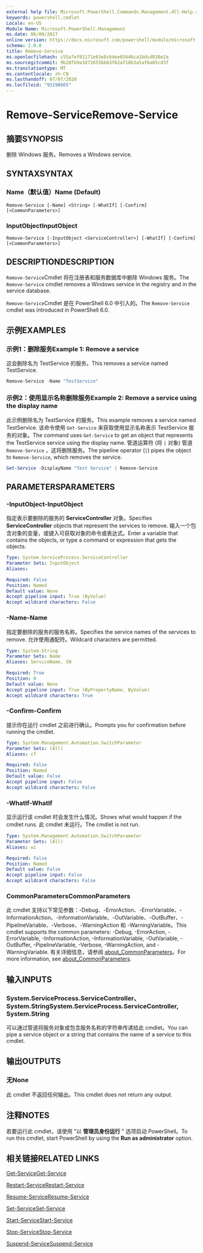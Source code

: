 ```yaml
---
external help file: Microsoft.PowerShell.Commands.Management.dll-Help.xml
keywords: powershell,cmdlet
Locale: en-US
Module Name: Microsoft.PowerShell.Management
ms.date: 06/09/2017
online version: https://docs.microsoft.com/powershell/module/microsoft.powershell.management/remove-service?view=powershell-6&WT.mc_id=ps-gethelp
schema: 2.0.0
title: Remove-Service
ms.openlocfilehash: c55a7ef01171e63e8c64ee03446ca1bdcd838e2a
ms.sourcegitcommit: 9b28fb9a3d72655bb63f62af18b3a5af6a05cd3f
ms.translationtype: MT
ms.contentlocale: zh-CN
ms.lasthandoff: 07/07/2020
ms.locfileid: "93198665"
---
```

# <span data-ttu-id="9f5fc-103">Remove-Service</span><span class="sxs-lookup"><span data-stu-id="9f5fc-103">Remove-Service</span></span>

## <span data-ttu-id="9f5fc-104">摘要</span><span class="sxs-lookup"><span data-stu-id="9f5fc-104">SYNOPSIS</span></span>
<span data-ttu-id="9f5fc-105">删除 Windows 服务。</span><span class="sxs-lookup"><span data-stu-id="9f5fc-105">Removes a Windows service.</span></span>

## <span data-ttu-id="9f5fc-106">SYNTAX</span><span class="sxs-lookup"><span data-stu-id="9f5fc-106">SYNTAX</span></span>

### <span data-ttu-id="9f5fc-107">Name（默认值）</span><span class="sxs-lookup"><span data-stu-id="9f5fc-107">Name (Default)</span></span>

```
Remove-Service [-Name] <String> [-WhatIf] [-Confirm] [<CommonParameters>]
```

### <span data-ttu-id="9f5fc-108">InputObject</span><span class="sxs-lookup"><span data-stu-id="9f5fc-108">InputObject</span></span>

```
Remove-Service [-InputObject <ServiceController>] [-WhatIf] [-Confirm] [<CommonParameters>]
```

## <span data-ttu-id="9f5fc-109">DESCRIPTION</span><span class="sxs-lookup"><span data-stu-id="9f5fc-109">DESCRIPTION</span></span>

<span data-ttu-id="9f5fc-110">`Remove-Service`Cmdlet 将在注册表和服务数据库中删除 Windows 服务。</span><span class="sxs-lookup"><span data-stu-id="9f5fc-110">The `Remove-Service` cmdlet removes a Windows service in the registry and in the service database.</span></span>

<span data-ttu-id="9f5fc-111">`Remove-Service`Cmdlet 是在 PowerShell 6.0 中引入的。</span><span class="sxs-lookup"><span data-stu-id="9f5fc-111">The `Remove-Service` cmdlet was introduced in PowerShell 6.0.</span></span>

## <span data-ttu-id="9f5fc-112">示例</span><span class="sxs-lookup"><span data-stu-id="9f5fc-112">EXAMPLES</span></span>

### <span data-ttu-id="9f5fc-113">示例1：删除服务</span><span class="sxs-lookup"><span data-stu-id="9f5fc-113">Example 1: Remove a service</span></span>

<span data-ttu-id="9f5fc-114">这会删除名为 TestService 的服务。</span><span class="sxs-lookup"><span data-stu-id="9f5fc-114">This removes a service named TestService.</span></span>

```powershell
Remove-Service -Name "TestService"
```

### <span data-ttu-id="9f5fc-115">示例2：使用显示名称删除服务</span><span class="sxs-lookup"><span data-stu-id="9f5fc-115">Example 2: Remove a service using the display name</span></span>

<span data-ttu-id="9f5fc-116">此示例删除名为 TestService 的服务。</span><span class="sxs-lookup"><span data-stu-id="9f5fc-116">This example removes a service named TestService.</span></span> <span data-ttu-id="9f5fc-117">该命令使用 `Get-Service` 来获取使用显示名称表示 TestService 服务的对象。</span><span class="sxs-lookup"><span data-stu-id="9f5fc-117">The command uses `Get-Service` to get an object that represents the TestService service using the display name.</span></span> <span data-ttu-id="9f5fc-118">管道运算符 (将 `|` 对象) 管道 `Remove-Service` ，这将删除服务。</span><span class="sxs-lookup"><span data-stu-id="9f5fc-118">The pipeline operator (`|`) pipes the object to `Remove-Service`, which removes the service.</span></span>

```powershell
Get-Service -DisplayName "Test Service" | Remove-Service
```

## <span data-ttu-id="9f5fc-119">PARAMETERS</span><span class="sxs-lookup"><span data-stu-id="9f5fc-119">PARAMETERS</span></span>

### <span data-ttu-id="9f5fc-120">-InputObject</span><span class="sxs-lookup"><span data-stu-id="9f5fc-120">-InputObject</span></span>

<span data-ttu-id="9f5fc-121">指定表示要删除的服务的 **ServiceController** 对象。</span><span class="sxs-lookup"><span data-stu-id="9f5fc-121">Specifies **ServiceController** objects that represent the services to remove.</span></span> <span data-ttu-id="9f5fc-122">输入一个包含对象的变量，或键入可获取对象的命令或表达式。</span><span class="sxs-lookup"><span data-stu-id="9f5fc-122">Enter a variable that contains the objects, or type a command or expression that gets the objects.</span></span>

```yaml
Type: System.ServiceProcess.ServiceController
Parameter Sets: InputObject
Aliases:

Required: False
Position: Named
Default value: None
Accept pipeline input: True (ByValue)
Accept wildcard characters: False
```

### <span data-ttu-id="9f5fc-123">-Name</span><span class="sxs-lookup"><span data-stu-id="9f5fc-123">-Name</span></span>

<span data-ttu-id="9f5fc-124">指定要删除的服务的服务名称。</span><span class="sxs-lookup"><span data-stu-id="9f5fc-124">Specifies the service names of the services to remove.</span></span> <span data-ttu-id="9f5fc-125">允许使用通配符。</span><span class="sxs-lookup"><span data-stu-id="9f5fc-125">Wildcard characters are permitted.</span></span>

```yaml
Type: System.String
Parameter Sets: Name
Aliases: ServiceName, SN

Required: True
Position: 0
Default value: None
Accept pipeline input: True (ByPropertyName, ByValue)
Accept wildcard characters: True
```

### <span data-ttu-id="9f5fc-126">-Confirm</span><span class="sxs-lookup"><span data-stu-id="9f5fc-126">-Confirm</span></span>

<span data-ttu-id="9f5fc-127">提示你在运行 cmdlet 之前进行确认。</span><span class="sxs-lookup"><span data-stu-id="9f5fc-127">Prompts you for confirmation before running the cmdlet.</span></span>

```yaml
Type: System.Management.Automation.SwitchParameter
Parameter Sets: (All)
Aliases: cf

Required: False
Position: Named
Default value: False
Accept pipeline input: False
Accept wildcard characters: False
```

### <span data-ttu-id="9f5fc-128">-WhatIf</span><span class="sxs-lookup"><span data-stu-id="9f5fc-128">-WhatIf</span></span>

<span data-ttu-id="9f5fc-129">显示运行该 cmdlet 时会发生什么情况。</span><span class="sxs-lookup"><span data-stu-id="9f5fc-129">Shows what would happen if the cmdlet runs.</span></span> <span data-ttu-id="9f5fc-130">此 cmdlet 未运行。</span><span class="sxs-lookup"><span data-stu-id="9f5fc-130">The cmdlet is not run.</span></span>

```yaml
Type: System.Management.Automation.SwitchParameter
Parameter Sets: (All)
Aliases: wi

Required: False
Position: Named
Default value: False
Accept pipeline input: False
Accept wildcard characters: False
```

### <span data-ttu-id="9f5fc-131">CommonParameters</span><span class="sxs-lookup"><span data-stu-id="9f5fc-131">CommonParameters</span></span>

<span data-ttu-id="9f5fc-132">此 cmdlet 支持以下常见参数：-Debug、-ErrorAction、-ErrorVariable、-InformationAction、-InformationVariable、-OutVariable、-OutBuffer、-PipelineVariable、-Verbose、-WarningAction 和 -WarningVariable。</span><span class="sxs-lookup"><span data-stu-id="9f5fc-132">This cmdlet supports the common parameters: -Debug, -ErrorAction, -ErrorVariable, -InformationAction, -InformationVariable, -OutVariable, -OutBuffer, -PipelineVariable, -Verbose, -WarningAction, and -WarningVariable.</span></span> <span data-ttu-id="9f5fc-133">有关详细信息，请参阅 [about_CommonParameters](https://go.microsoft.com/fwlink/?LinkID=113216)。</span><span class="sxs-lookup"><span data-stu-id="9f5fc-133">For more information, see [about_CommonParameters](https://go.microsoft.com/fwlink/?LinkID=113216).</span></span>

## <span data-ttu-id="9f5fc-134">输入</span><span class="sxs-lookup"><span data-stu-id="9f5fc-134">INPUTS</span></span>

### <span data-ttu-id="9f5fc-135">System.ServiceProcess.ServiceController、System.String</span><span class="sxs-lookup"><span data-stu-id="9f5fc-135">System.ServiceProcess.ServiceController, System.String</span></span>

<span data-ttu-id="9f5fc-136">可以通过管道将服务对象或包含服务名称的字符串传递给此 cmdlet。</span><span class="sxs-lookup"><span data-stu-id="9f5fc-136">You can pipe a service object or a string that contains the name of a service to this cmdlet.</span></span>

## <span data-ttu-id="9f5fc-137">输出</span><span class="sxs-lookup"><span data-stu-id="9f5fc-137">OUTPUTS</span></span>

### <span data-ttu-id="9f5fc-138">无</span><span class="sxs-lookup"><span data-stu-id="9f5fc-138">None</span></span>

<span data-ttu-id="9f5fc-139">此 cmdlet 不返回任何输出。</span><span class="sxs-lookup"><span data-stu-id="9f5fc-139">This cmdlet does not return any output.</span></span>

## <span data-ttu-id="9f5fc-140">注释</span><span class="sxs-lookup"><span data-stu-id="9f5fc-140">NOTES</span></span>

<span data-ttu-id="9f5fc-141">若要运行此 cmdlet，请使用 "以 **管理员身份运行** " 选项启动 PowerShell。</span><span class="sxs-lookup"><span data-stu-id="9f5fc-141">To run this cmdlet, start PowerShell by using the **Run as administrator** option.</span></span>

## <span data-ttu-id="9f5fc-142">相关链接</span><span class="sxs-lookup"><span data-stu-id="9f5fc-142">RELATED LINKS</span></span>

[<span data-ttu-id="9f5fc-143">Get-Service</span><span class="sxs-lookup"><span data-stu-id="9f5fc-143">Get-Service</span></span>](Get-Service.md)

[<span data-ttu-id="9f5fc-144">Restart-Service</span><span class="sxs-lookup"><span data-stu-id="9f5fc-144">Restart-Service</span></span>](Restart-Service.md)

[<span data-ttu-id="9f5fc-145">Resume-Service</span><span class="sxs-lookup"><span data-stu-id="9f5fc-145">Resume-Service</span></span>](Resume-Service.md)

[<span data-ttu-id="9f5fc-146">Set-Service</span><span class="sxs-lookup"><span data-stu-id="9f5fc-146">Set-Service</span></span>](Set-Service.md)

[<span data-ttu-id="9f5fc-147">Start-Service</span><span class="sxs-lookup"><span data-stu-id="9f5fc-147">Start-Service</span></span>](Start-Service.md)

[<span data-ttu-id="9f5fc-148">Stop-Service</span><span class="sxs-lookup"><span data-stu-id="9f5fc-148">Stop-Service</span></span>](Stop-Service.md)

[<span data-ttu-id="9f5fc-149">Suspend-Service</span><span class="sxs-lookup"><span data-stu-id="9f5fc-149">Suspend-Service</span></span>](Suspend-Service.md)
